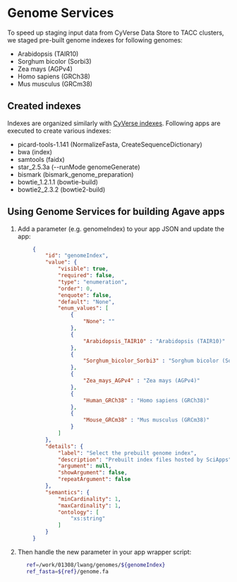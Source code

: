 Genome Services
==========================
To speed up staging input data from CyVerse Data Store to TACC clusters, we staged pre-built genome indexes for following genomes:
* Arabidopsis (TAIR10)
* Sorghum bicolor (Sorbi3)
* Zea mays (AGPv4)
* Homo sapiens (GRCh38)
* Mus musculus (GRCm38)

Created indexes
-----------------------
Indexes are organized similarly with [CyVerse indexes](http://datacommons.cyverse.org/browse/iplant/home/shared/iplantcollaborative/genomeservices/builds/1.0.0/24_77/Arabidopsis.TAIR10/de_support). Following apps are executed to create various indexes:
* picard-tools-1.141 (NormalizeFasta, CreateSequenceDictionary)
* bwa (index)
* samtools (faidx)
* star_2.5.3a (--runMode genomeGenerate)
* bismark (bismark_genome_preparation)
* bowtie_1.2.1.1 (bowtie-build)
* bowtie2_2.3.2 (bowtie2-build)

Using Genome Services for building Agave apps
-----------------------
1. Add a parameter (e.g. genomeIndex) to your app JSON and update the app:
```json
        {
            "id": "genomeIndex",
            "value": {
                "visible": true,
                "required": false,
                "type": "enumeration",
                "order": 0,
                "enquote": false,
                "default": "None",
                "enum_values": [
                    {
                        "None": ""
                    },
                    {
                        "Arabidopsis_TAIR10" : "Arabidopsis (TAIR10)"
                    },
                    {
                        "Sorghum_bicolor_Sorbi3" : "Sorghum bicolor (Sorbi3)"
                    },
                    {
                        "Zea_mays_AGPv4" : "Zea mays (AGPv4)"
                    },
                    {
                        "Human_GRCh38" : "Homo sapiens (GRCh38)"
                    },
                    {
                        "Mouse_GRCm38" : "Mus musculus (GRCm38)"
                    }
                ]
            },
            "details": {
                "label": "Select the prebuilt genome index",
                "description": "Prebuilt index files hosted by SciApps",
                "argument": null,
                "showArgument": false,
                "repeatArgument": false
            },
            "semantics": {
                "minCardinality": 1,
                "maxCardinality": 1,
                "ontology": [
                    "xs:string"
                ]
            }
        }
  ```
  
  2. Then handle the new parameter in your app wrapper script:
  ```sh
        ref=/work/01308/lwang/genomes/${genomeIndex}
        ref_fasta=${ref}/genome.fa
  ```
